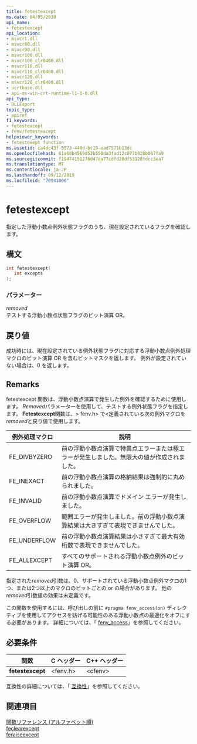 ```yaml
---
title: fetestexcept
ms.date: 04/05/2018
api_name:
- fetestexcept
api_location:
- msvcrt.dll
- msvcr80.dll
- msvcr90.dll
- msvcr100.dll
- msvcr100_clr0400.dll
- msvcr110.dll
- msvcr110_clr0400.dll
- msvcr120.dll
- msvcr120_clr0400.dll
- ucrtbase.dll
- api-ms-win-crt-runtime-l1-1-0.dll
api_type:
- DLLExport
topic_type:
- apiref
f1_keywords:
- fetestexcept
- fenv/fetestexcept
helpviewer_keywords:
- fetestexept function
ms.assetid: ca4dc43f-5573-440d-bc19-ead7571b13dc
ms.openlocfilehash: 61a68b4569d52b550da3fad12c077b82bb067fa9
ms.sourcegitcommit: f19474151276d47da77cdfd20df53128fdcc3ea7
ms.translationtype: MT
ms.contentlocale: ja-JP
ms.lasthandoff: 09/12/2019
ms.locfileid: "70941006"
---
```

# <a name="fetestexcept"></a>fetestexcept

指定した浮動小数点例外状態フラグのうち、現在設定されているフラグを確認します。

## <a name="syntax"></a>構文

```C
int fetestexcept(
   int excepts
);
```

### <a name="parameters"></a>パラメーター

*removed*<br/>
テストする浮動小数点状態フラグのビット演算 OR。

## <a name="return-value"></a>戻り値

成功時には、現在設定されている例外状態フラグに対応する浮動小数点例外処理マクロのビット演算 OR を含むビットマスクを返します。 例外が設定されていない場合は、0 を返します。

## <a name="remarks"></a>Remarks

fetestexcept 関数は、浮動小数点演算で発生した例外を確認するために使用します。 *Removed*パラメーターを使用して、テストする例外状態フラグを指定します。 **Fetestexcept**関数は、> fenv.h> で\<定義されている次の例外マクロを*removed*と戻り値で使用します。

|例外処理マクロ|説明|
|---------------------|-----------------|
|FE_DIVBYZERO|前の浮動小数点演算で特異点エラーまたは極エラーが発生しました。無限大の値が作成されました。|
|FE_INEXACT|前の浮動小数点演算の格納結果は強制的に丸められました。|
|FE_INVALID|前の浮動小数点演算でドメイン エラーが発生しました。|
|FE_OVERFLOW|範囲エラーが発生しました。前の浮動小数点演算結果は大きすぎて表現できませんでした。|
|FE_UNDERFLOW|前の浮動小数点演算結果は小さすぎて最大有効桁数で表現できませんでした。|
|FE_ALLEXCEPT|すべてのサポートされる浮動小数点例外のビット演算 OR。|

指定された*removed*引数は、0、サポートされている浮動小数点例外マクロの1つ、または2つ以上のマクロのビットごとの or の場合があります。 他の*removed*引数値の効果は未定義です。

この関数を使用するには、呼び出しの前に `#pragma fenv_access(on)` ディレクティブを使用してアクセスを妨げる可能性のある浮動小数点の最適化をオフにする必要があります。 詳細については、「 [fenv_access](../../preprocessor/fenv-access.md)」を参照してください。

## <a name="requirements"></a>必要条件

|関数|C ヘッダー|C++ ヘッダー|
|--------------|--------------|------------------|
|**fetestexcept**|\<fenv.h>|\<cfenv>|

互換性の詳細については、「 [互換性](../../c-runtime-library/compatibility.md)」を参照してください。

## <a name="see-also"></a>関連項目

[関数リファレンス (アルファベット順)](crt-alphabetical-function-reference.md)<br/>
[feclearexcept](feclearexcept1.md)<br/>
[feraiseexcept](feraiseexcept.md)<br/>
